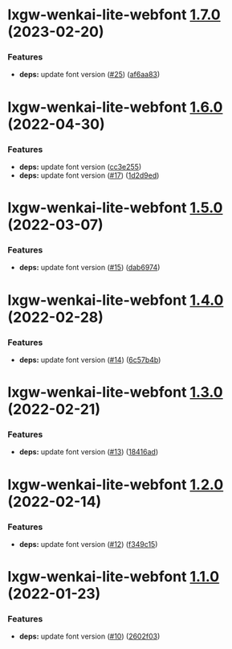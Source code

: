 # lxgw-wenkai-lite-webfont [1.7.0](https://github.com/chawyehsu/lxgw-wenkai-webfont/compare/lxgw-wenkai-lite-webfont@1.6.0...lxgw-wenkai-lite-webfont@1.7.0) (2023-02-20)


### Features

* **deps:** update font version ([#25](https://github.com/chawyehsu/lxgw-wenkai-webfont/issues/25)) ([af6aa83](https://github.com/chawyehsu/lxgw-wenkai-webfont/commit/af6aa83f671bfbbdeea84a5a2cb7fbc2fa803c7a))

# lxgw-wenkai-lite-webfont [1.6.0](https://github.com/chawyehsu/lxgw-wenkai-webfont/compare/lxgw-wenkai-lite-webfont@1.5.0...lxgw-wenkai-lite-webfont@1.6.0) (2022-04-30)


### Features

* **deps:** update font version ([cc3e255](https://github.com/chawyehsu/lxgw-wenkai-webfont/commit/cc3e255a0d2aad5604ca50086ba04f99557b79a9))
* **deps:** update font version ([#17](https://github.com/chawyehsu/lxgw-wenkai-webfont/issues/17)) ([1d2d9ed](https://github.com/chawyehsu/lxgw-wenkai-webfont/commit/1d2d9edd827a5c42d6bae3545684f738cd5524fc))

# lxgw-wenkai-lite-webfont [1.5.0](https://github.com/chawyehsu/lxgw-wenkai-webfont/compare/lxgw-wenkai-lite-webfont@1.4.0...lxgw-wenkai-lite-webfont@1.5.0) (2022-03-07)


### Features

* **deps:** update font version ([#15](https://github.com/chawyehsu/lxgw-wenkai-webfont/issues/15)) ([dab6974](https://github.com/chawyehsu/lxgw-wenkai-webfont/commit/dab6974474a658ba8922a870fcdec02c90ea5cbc))

# lxgw-wenkai-lite-webfont [1.4.0](https://github.com/chawyehsu/lxgw-wenkai-webfont/compare/lxgw-wenkai-lite-webfont@1.3.0...lxgw-wenkai-lite-webfont@1.4.0) (2022-02-28)


### Features

* **deps:** update font version ([#14](https://github.com/chawyehsu/lxgw-wenkai-webfont/issues/14)) ([6c57b4b](https://github.com/chawyehsu/lxgw-wenkai-webfont/commit/6c57b4bac3934d16b3fee5a24191f678681707d9))

# lxgw-wenkai-lite-webfont [1.3.0](https://github.com/chawyehsu/lxgw-wenkai-webfont/compare/lxgw-wenkai-lite-webfont@1.2.0...lxgw-wenkai-lite-webfont@1.3.0) (2022-02-21)


### Features

* **deps:** update font version ([#13](https://github.com/chawyehsu/lxgw-wenkai-webfont/issues/13)) ([18416ad](https://github.com/chawyehsu/lxgw-wenkai-webfont/commit/18416ad152850c97d8dd6489daa138b8bb9a994d))

# lxgw-wenkai-lite-webfont [1.2.0](https://github.com/chawyehsu/lxgw-wenkai-webfont/compare/lxgw-wenkai-lite-webfont@1.1.0...lxgw-wenkai-lite-webfont@1.2.0) (2022-02-14)


### Features

* **deps:** update font version ([#12](https://github.com/chawyehsu/lxgw-wenkai-webfont/issues/12)) ([f349c15](https://github.com/chawyehsu/lxgw-wenkai-webfont/commit/f349c1582f1357691fe136571cb2dc6ec2519e77))

# lxgw-wenkai-lite-webfont [1.1.0](https://github.com/chawyehsu/lxgw-wenkai-webfont/compare/lxgw-wenkai-lite-webfont@1.0.0...lxgw-wenkai-lite-webfont@1.1.0) (2022-01-23)


### Features

* **deps:** update font version ([#10](https://github.com/chawyehsu/lxgw-wenkai-webfont/issues/10)) ([2602f03](https://github.com/chawyehsu/lxgw-wenkai-webfont/commit/2602f03ebe238bf70dcc0749fe7954636aa2226f))
